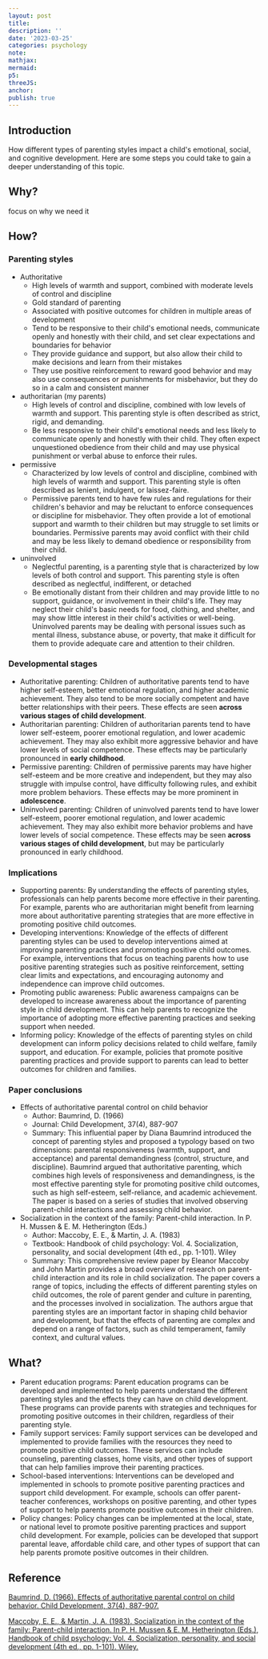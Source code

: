 ```yaml
---
layout: post
title:
description: ''
date: '2023-03-25'
categories: psychology
note:
mathjax:
mermaid:
p5:
threeJS:
anchor:
publish: true
---
```


## Introduction

How different types of parenting styles impact a child's emotional, social, and cognitive development. Here are some steps you could take to gain a deeper understanding of this topic.

## Why?

focus on why we need it

## How?

### Parenting styles
  
* Authoritative
  * High levels of warmth and support, combined with moderate levels of control and discipline
  * Gold standard of parenting
  * Associated with positive outcomes for children in multiple areas of development
  * Tend to be responsive to their child's emotional needs, communicate openly and honestly with their child, and set clear expectations and boundaries for behavior
  * They provide guidance and support, but also allow their child to make decisions and learn from their mistakes
  * They use positive reinforcement to reward good behavior and may also use consequences or punishments for misbehavior, but they do so in a calm and consistent manner
* authoritarian (my parents)
  * High levels of control and discipline, combined with low levels of warmth and support. This parenting style is often described as strict, rigid, and demanding.
  * Be less responsive to their child's emotional needs and less likely to communicate openly and honestly with their child. They often expect unquestioned obedience from their child and may use physical punishment or verbal abuse to enforce their rules.
* permissive
  * Characterized by low levels of control and discipline, combined with high levels of warmth and support. This parenting style is often described as lenient, indulgent, or laissez-faire.
  * Permissive parents tend to have few rules and regulations for their children's behavior and may be reluctant to enforce consequences or discipline for misbehavior. They often provide a lot of emotional support and warmth to their children but may struggle to set limits or boundaries. Permissive parents may avoid conflict with their child and may be less likely to demand obedience or responsibility from their child.
* uninvolved
  * Neglectful parenting, is a parenting style that is characterized by low levels of both control and support. This parenting style is often described as neglectful, indifferent, or detached
  * Be emotionally distant from their children and may provide little to no support, guidance, or involvement in their child's life. They may neglect their child's basic needs for food, clothing, and shelter, and may show little interest in their child's activities or well-being. Uninvolved parents may be dealing with personal issues such as mental illness, substance abuse, or poverty, that make it difficult for them to provide adequate care and attention to their children.

### Developmental stages

* Authoritative parenting: Children of authoritative parents tend to have higher self-esteem, better emotional regulation, and higher academic achievement. They also tend to be more socially competent and have better relationships with their peers. These effects are seen **across various stages of child development**.
* Authoritarian parenting: Children of authoritarian parents tend to have lower self-esteem, poorer emotional regulation, and lower academic achievement. They may also exhibit more aggressive behavior and have lower levels of social competence. These effects may be particularly pronounced in **early childhood**.
* Permissive parenting: Children of permissive parents may have higher self-esteem and be more creative and independent, but they may also struggle with impulse control, have difficulty following rules, and exhibit more problem behaviors. These effects may be more prominent in **adolescence**.
* Uninvolved parenting: Children of uninvolved parents tend to have lower self-esteem, poorer emotional regulation, and lower academic achievement. They may also exhibit more behavior problems and have lower levels of social competence. These effects may be seen **across various stages of child development**, but may be particularly pronounced in early childhood.

### Implications

* Supporting parents: By understanding the effects of parenting styles, professionals can help parents become more effective in their parenting. For example, parents who are authoritarian might benefit from learning more about authoritative parenting strategies that are more effective in promoting positive child outcomes.
* Developing interventions: Knowledge of the effects of different parenting styles can be used to develop interventions aimed at improving parenting practices and promoting positive child outcomes. For example, interventions that focus on teaching parents how to use positive parenting strategies such as positive reinforcement, setting clear limits and expectations, and encouraging autonomy and independence can improve child outcomes.
* Promoting public awareness: Public awareness campaigns can be developed to increase awareness about the importance of parenting style in child development. This can help parents to recognize the importance of adopting more effective parenting practices and seeking support when needed.
* Informing policy: Knowledge of the effects of parenting styles on child development can inform policy decisions related to child welfare, family support, and education. For example, policies that promote positive parenting practices and provide support to parents can lead to better outcomes for children and families.

### Paper conclusions

* Effects of authoritative parental control on child behavior
  * Author: Baumrind, D. (1966)
  * Journal: Child Development, 37(4), 887-907
  * Summary: This influential paper by Diana Baumrind introduced the concept of parenting styles and proposed a typology based on two dimensions: parental responsiveness (warmth, support, and acceptance) and parental demandingness (control, structure, and discipline). Baumrind argued that authoritative parenting, which combines high levels of responsiveness and demandingness, is the most effective parenting style for promoting positive child outcomes, such as high self-esteem, self-reliance, and academic achievement. The paper is based on a series of studies that involved observing parent-child interactions and assessing child behavior.
* Socialization in the context of the family: Parent-child interaction. In P. H. Mussen & E. M. Hetherington (Eds.)
  * Author: Maccoby, E. E., & Martin, J. A. (1983)
  * Textbook: Handbook of child psychology: Vol. 4. Socialization, personality, and social development (4th ed., pp. 1-101). Wiley
  * Summary: This comprehensive review paper by Eleanor Maccoby and John Martin provides a broad overview of research on parent-child interaction and its role in child socialization. The paper covers a range of topics, including the effects of different parenting styles on child outcomes, the role of parent gender and culture in parenting, and the processes involved in socialization. The authors argue that parenting styles are an important factor in shaping child behavior and development, but that the effects of parenting are complex and depend on a range of factors, such as child temperament, family context, and cultural values.

## What?

* Parent education programs: Parent education programs can be developed and implemented to help parents understand the different parenting styles and the effects they can have on child development. These programs can provide parents with strategies and techniques for promoting positive outcomes in their children, regardless of their parenting style.
* Family support services: Family support services can be developed and implemented to provide families with the resources they need to promote positive child outcomes. These services can include counseling, parenting classes, home visits, and other types of support that can help families improve their parenting practices.
* School-based interventions: Interventions can be developed and implemented in schools to promote positive parenting practices and support child development. For example, schools can offer parent-teacher conferences, workshops on positive parenting, and other types of support to help parents promote positive outcomes in their children.
* Policy changes: Policy changes can be implemented at the local, state, or national level to promote positive parenting practices and support child development. For example, policies can be developed that support parental leave, affordable child care, and other types of support that can help parents promote positive outcomes in their children.

## Reference

[Baumrind, D. (1966). Effects of authoritative parental control on child behavior. Child Development, 37(4), 887-907.](https://www.jstor.org/stable/1126611)

[Maccoby, E. E., & Martin, J. A. (1983). Socialization in the context of the family: Parent-child interaction. In P. H. Mussen & E. M. Hetherington (Eds.), Handbook of child psychology: Vol. 4. Socialization, personality, and social development (4th ed., pp. 1-101). Wiley.](https://onlinelibrary.wiley.com/doi/abs/10.1002/9780470147658.chpsy0410)
